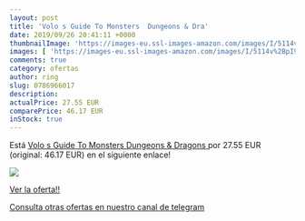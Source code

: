 ```yaml
---
layout: post
title: 'Volo s Guide To Monsters  Dungeons & Dra'
date: 2019/09/26 20:41:11 +0000
thumbnailImage: 'https://images-eu.ssl-images-amazon.com/images/I/5114v%2BpI9gL._SL200_.jpg'
images: [ 'https://images-eu.ssl-images-amazon.com/images/I/5114v%2BpI9gL._SL200_.jpg' ]
comments: true
category: ofertas
author: ring
slug: 0786966017
description:
actualPrice: 27.55 EUR
comparePrice: 46.17 EUR
inStock: true
---
```


Está [Volo s Guide To Monsters  Dungeons & Dragons ](https://www.amazon.com/dp/0786966017/?tag=redken08-20) por 27.55 EUR (original: 46.17 EUR) en el siguiente enlace!

[![](https://images-eu.ssl-images-amazon.com/images/I/5114v%2BpI9gL._SL200_.jpg)](https://www.amazon.com/dp/0786966017/?tag=redken08-20)

[Ver la oferta!!](https://www.amazon.com/dp/0786966017/?tag=redken08-20)

[Consulta otras ofertas en nuestro canal de telegram](https://t.me/s/ofertas25)
